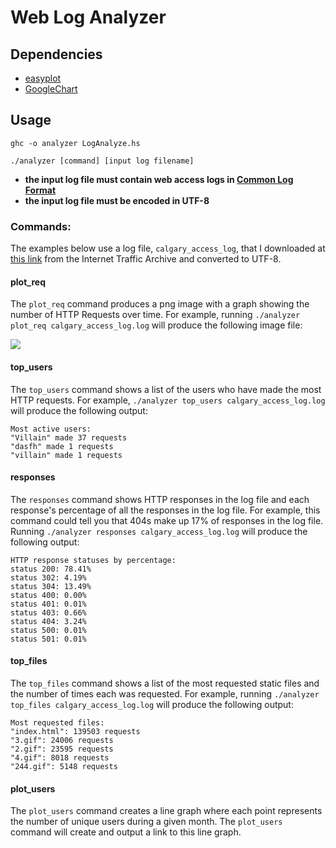 # Web Log Analyzer

## Dependencies
* [easyplot](https://hackage.haskell.org/package/easyplot-1.0/docs/Graphics-EasyPlot.html)
* [GoogleChart](https://hackage.haskell.org/package/GoogleChart)

## Usage
`ghc -o analyzer LogAnalyze.hs`

`./analyzer [command] [input log filename]`

* __the input log file must contain web access logs in [Common Log Format](https://en.wikipedia.org/wiki/Common_Log_Format)__
* __the input log file must be encoded in UTF-8__

### Commands:
The examples below use a log file, `calgary_access_log`, that I downloaded at [this link](http://ita.ee.lbl.gov/html/contrib/Calgary-HTTP.html) from the Internet Traffic Archive and converted to UTF-8.

#### plot_req
The `plot_req` command produces a png image with a graph showing the number of HTTP Requests over time.
For example, running `./analyzer plot_req calgary_access_log.log` will produce the following image file:

![](https://s17.postimg.org/rk5uoomq7/requests.png?raw=true)

#### top_users
The `top_users` command shows a list of the users who have made the most HTTP requests. For example, `./analyzer top_users calgary_access_log.log` will produce the following output:

```
Most active users:
"Villain" made 37 requests
"dasfh" made 1 requests
"villain" made 1 requests
```

#### responses
The `responses` command shows HTTP responses in the log file and each response's percentage of all the responses in the log file. For example, this command could tell you that 404s make up 17% of responses in the log file. Running `./analyzer responses calgary_access_log.log` will produce the following output:

```
HTTP response statuses by percentage:
status 200:	78.41%
status 302:	4.19%
status 304:	13.49%
status 400:	0.00%
status 401:	0.01%
status 403:	0.66%
status 404:	3.24%
status 500:	0.01%
status 501:	0.01%
```

#### top_files
The `top_files` command shows a list of the most requested static files and the number of times each was requested. For example, running `./analyzer top_files calgary_access_log.log` will produce the following output:

```
Most requested files:
"index.html": 139503 requests
"3.gif": 24006 requests
"2.gif": 23595 requests
"4.gif": 8018 requests
"244.gif": 5148 requests
```

#### plot_users
The `plot_users` command creates a line graph where each point represents the number of unique users during a given month. The `plot_users` command will create and output a link to this line graph.
